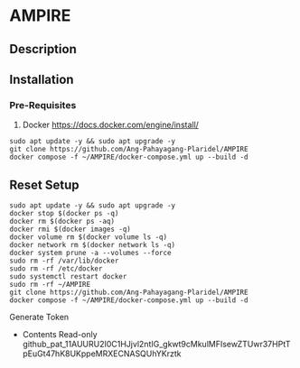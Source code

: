 # AMPIRE
 
## Description

## Installation
### Pre-Requisites
1. Docker
https://docs.docker.com/engine/install/

```
sudo apt update -y && sudo apt upgrade -y
git clone https://github.com/Ang-Pahayagang-Plaridel/AMPIRE
docker compose -f ~/AMPIRE/docker-compose.yml up --build -d
```
## Reset Setup
```
sudo apt update -y && sudo apt upgrade -y
docker stop $(docker ps -q)
docker rm $(docker ps -aq)
docker rmi $(docker images -q)
docker volume rm $(docker volume ls -q)
docker network rm $(docker network ls -q)
docker system prune -a --volumes --force
sudo rm -rf /var/lib/docker
sudo rm -rf /etc/docker
sudo systemctl restart docker
sudo rm -rf ~/AMPIRE
git clone https://github.com/Ang-Pahayagang-Plaridel/AMPIRE
docker compose -f ~/AMPIRE/docker-compose.yml up --build -d
```
Generate Token
- Contents Read-only
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